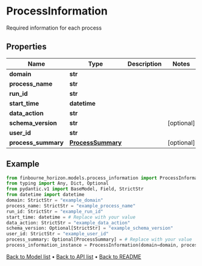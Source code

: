 # ProcessInformation

Required information for each process
## Properties
Name | Type | Description | Notes
------------ | ------------- | ------------- | -------------
**domain** | **str** |  | 
**process_name** | **str** |  | 
**run_id** | **str** |  | 
**start_time** | **datetime** |  | 
**data_action** | **str** |  | 
**schema_version** | **str** |  | [optional] 
**user_id** | **str** |  | 
**process_summary** | [**ProcessSummary**](ProcessSummary.md) |  | [optional] 
## Example

```python
from finbourne_horizon.models.process_information import ProcessInformation
from typing import Any, Dict, Optional
from pydantic.v1 import BaseModel, Field, StrictStr
from datetime import datetime
domain: StrictStr = "example_domain"
process_name: StrictStr = "example_process_name"
run_id: StrictStr = "example_run_id"
start_time: datetime = # Replace with your value
data_action: StrictStr = "example_data_action"
schema_version: Optional[StrictStr] = "example_schema_version"
user_id: StrictStr = "example_user_id"
process_summary: Optional[ProcessSummary] = # Replace with your value
process_information_instance = ProcessInformation(domain=domain, process_name=process_name, run_id=run_id, start_time=start_time, data_action=data_action, schema_version=schema_version, user_id=user_id, process_summary=process_summary)

```

[Back to Model list](../README.md#documentation-for-models) &#8226; [Back to API list](../README.md#documentation-for-api-endpoints) &#8226; [Back to README](../README.md)

